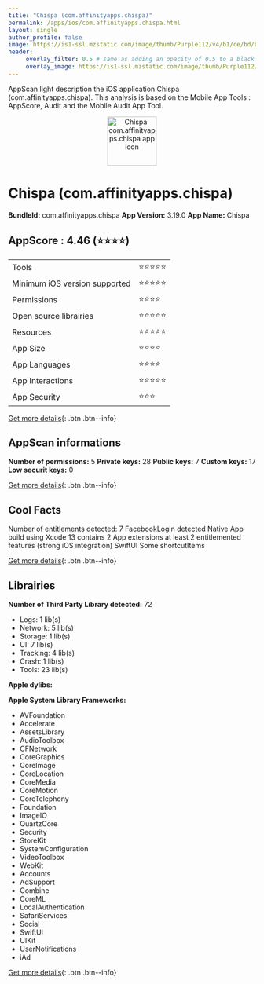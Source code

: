 ```yaml
---
title: "Chispa (com.affinityapps.chispa)"
permalink: /apps/ios/com.affinityapps.chispa.html
layout: single
author_profile: false
image: https://is1-ssl.mzstatic.com/image/thumb/Purple112/v4/b1/ce/bd/b1cebd64-a28d-a530-ce50-a6b37d233252/AppIcon-0-1x_U007emarketing-0-5-0-85-220.png/512x512bb.jpg
header: 
     overlay_filter: 0.5 # same as adding an opacity of 0.5 to a black background
     overlay_image: https://is1-ssl.mzstatic.com/image/thumb/Purple112/v4/b1/ce/bd/b1cebd64-a28d-a530-ce50-a6b37d233252/AppIcon-0-1x_U007emarketing-0-5-0-85-220.png/512x512bb.jpg
---
```

AppScan light description the iOS application Chispa (com.affinityapps.chispa). This analysis is based on the Mobile App Tools : AppScore, Audit and the Mobile Audit App Tool.

  
  
<div style="text-align: center;"><img src="https://is1-ssl.mzstatic.com/image/thumb/Purple112/v4/b1/ce/bd/b1cebd64-a28d-a530-ce50-a6b37d233252/AppIcon-0-1x_U007emarketing-0-5-0-85-220.png/512x512bb.jpg" width="100" height="100" alt="Chispa com.affinityapps.chispa app icon"></div>  
  
# Chispa (com.affinityapps.chispa)

**BundleId:** com.affinityapps.chispa
**App Version:** 3.19.0
**App Name:** Chispa


## AppScore : 4.46 (⭐️⭐️⭐️⭐️) 

<table>
<tr><td> Tools </td><td> ⭐️⭐️⭐️⭐️⭐️ </td></tr>
<tr><td> Minimum iOS version supported </td><td> ⭐️⭐️⭐️⭐️⭐️ </td></tr>
<tr><td> Permissions </td><td> ⭐️⭐️⭐️⭐️ </td></tr>
<tr><td> Open source librairies </td><td> ⭐️⭐️⭐️⭐️⭐️ </td></tr>
<tr><td> Resources </td><td> ⭐️⭐️⭐️⭐️⭐️ </td></tr>
<tr><td> App Size </td><td> ⭐️⭐️⭐️⭐️ </td></tr>
<tr><td> App Languages </td><td> ⭐️⭐️⭐️⭐️ </td></tr>
<tr><td> App Interactions </td><td> ⭐️⭐️⭐️⭐️⭐️ </td></tr>
<tr><td> App Security </td><td> ⭐️⭐️⭐️ </td></tr>
</table>

[Get more details](/pricing.html){: .btn .btn--info}  
  
## AppScan informations 

**Number of permissions:** 5
**Private keys:** 28
**Public keys:** 7
**Custom keys:** 17
**Low securit keys:** 0
  
[Get more details](/pricing.html){: .btn .btn--info}

## Cool Facts

Number of entitlements detected: 7
FacebookLogin detected
Native App
build using Xcode 13
contains 2 App extensions
at least 2 entitlemented features (strong iOS integration)
SwiftUI
Some shortcutItems 
  
[Get more details](/pricing.html){: .btn .btn--info}

## Librairies 
**Number of Third Party Library detected:** 72
- Logs: 1 lib(s)
- Network: 5 lib(s)
- Storage: 1 lib(s)
- UI: 7 lib(s)
- Tracking: 4 lib(s)
- Crash: 1 lib(s)
- Tools: 23 lib(s)

**Apple dylibs:**


**Apple System Library Frameworks:**
- AVFoundation
- Accelerate
- AssetsLibrary
- AudioToolbox
- CFNetwork
- CoreGraphics
- CoreImage
- CoreLocation
- CoreMedia
- CoreMotion
- CoreTelephony
- Foundation
- ImageIO
- QuartzCore
- Security
- StoreKit
- SystemConfiguration
- VideoToolbox
- WebKit
- Accounts
- AdSupport
- Combine
- CoreML
- LocalAuthentication
- SafariServices
- Social
- SwiftUI
- UIKit
- UserNotifications
- iAd


  
[Get more details](/pricing.html){: .btn .btn--info}

